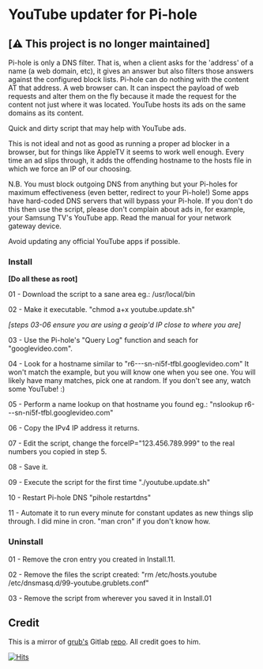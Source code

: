 # YouTube updater for Pi-hole
## [⚠️ This project is no longer maintained]

Pi-hole is only a DNS filter. That is, when a client asks for the 'address' of a name (a web domain, etc), it gives an answer but also filters
those answers against the configured block lists. Pi-hole can do nothing with the content AT that address. A web browser can. It can inspect the
payload of web requests and alter them on the fly because it made the request for the content not just where it was located. YouTube hosts its ads
on the same domains as its content.

Quick and dirty script that may help with YouTube ads.

This is not ideal and not as good as running a proper ad blocker in a
browser, but for things like AppleTV it seems to work well enough. Every
time an ad slips through, it adds the offending hostname to the
hosts file in which we force an IP of our choosing.

N.B. You must block outgoing DNS from anything but your Pi-holes for maximum
effectiveness (even better, redirect to your Pi-hole!) 
Some apps have hard-coded DNS servers that will bypass your Pi-hole.
If you don't do this then use the script, please don't complain about ads
in, for example, your Samsung TV's YouTube app.
Read the manual for your network gateway device.

Avoid updating any official YouTube apps if possible.


### Install

**[Do all these as root]**

01 - Download the script to a sane area eg.: /usr/local/bin

02 - Make it executable. "chmod a+x youtube.update.sh"

*[steps 03-06 ensure you are using a geoip'd IP close to where you are]*

03 - Use the Pi-hole's "Query Log" function and seach for "googlevideo.com".

04 - Look for a hostname similar to "r6---sn-ni5f-tfbl.googlevideo.com"
     It won't match the example, but you will know one when you see one.
     You will likely have many matches, pick one at random.
     If you don't see any, watch some YouTube! :)

05 - Perform a name lookup on that hostname you found
     eg.: "nslookup r6---sn-ni5f-tfbl.googlevideo.com"

06 - Copy the IPv4 IP address it returns. 

07 - Edit the script, change the forceIP="123.456.789.999" to the real
     numbers you copied in step 5.

08 - Save it.

09 - Execute the script for the first time "./youtube.update.sh"

10 - Restart Pi-hole DNS "pihole restartdns"

11 - Automate it to run every minute for constant updates as new things slip
     through. I did mine in cron. "man cron" if you don't know how.


### Uninstall

01 - Remove the cron entry you created in Install.11.

02 - Remove the files the script created:
     "rm /etc/hosts.youtube /etc/dnsmasq.d/99-youtube.grublets.conf"

03 - Remove the script from wherever you saved it in Install.01

## Credit

This is a mirror of [grub's](https://gitlab.com/grublets) Gitlab [repo](https://gitlab.com/grublets/youtube-updater-for-pi-hole). All credit goes to him.

[![Hits](https://hits.seeyoufarm.com/api/count/incr/badge.svg?url=https://github.com/origamiofficial/youtube-updater-for-pi-hole&icon=github.svg&icon_color=%23FFFFFF&title=hits&edge_flat=false)](https://github.com/origamiofficial/youtube-updater-for-pi-hole)
